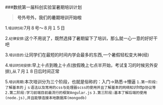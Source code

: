 ###数统第一届科创实验室暑期培训计划

>**号外号外，我们的暑期培训开始啦**

1.`培训时间`:7月８号～８月１５日

2.`纪律安排`:这个不用说了，既然选择了暑期留下了培训，那么就一心一意的好好干吧

3.`培训目的`:让同学们在最短的时间内学会最多的东西,一个暑假轻松变大神(经)

4.`培训时间安排`:早上十点到晚上十点(放假晚上七点半开始，考试复习的时候另外安排),从７月１８日后时间正常

5.`培训周期`:本次培训分为三个阶段，也就是俗称的：入门->熟悉->懵逼
`1.第一阶段:了解基本的ｊｓ语法以及常用的css与处理器scss的使用并且了解基本的网络知识`http`协议等`
`2.第二阶段:学习前端目前最流行的框架Angular.js`
`3.第三阶段:基本了解后端的使用(node.js),并且能够连接本地数据库(mongodb)`






